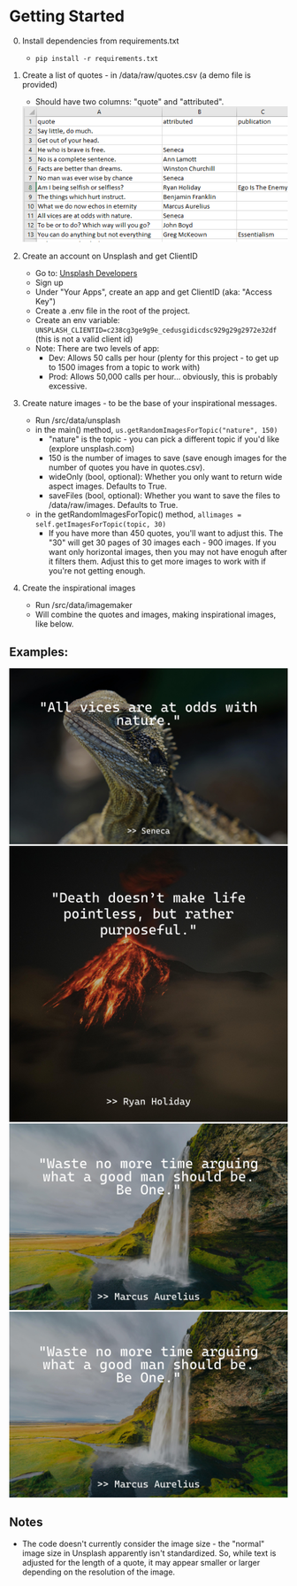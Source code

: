 # Getting Started
0. Install dependencies from requirements.txt
    - `pip install -r requirements.txt`
1. Create a list of quotes - in /data/raw/quotes.csv (a demo file is provided)
    - Should have two columns: "quote" and "attributed".
    <img src="./readme-images/quotes-data.PNG">

2. Create an account on Unsplash and get ClientID
    - Go to: [Unsplash Developers](https://unsplash.com/developers)
    - Sign up
    - Under "Your Apps", create an app and get ClientID (aka: "Access Key")
    - Create a .env file in the root of the project.
    - Create an env variable: `UNSPLASH_CLIENTID=c238cg3ge9g9e_cedusgidicdsc929g29g2972e32df` (this is not a valid client id)
    - Note: There are two levels of app:
        - Dev: Allows 50 calls per hour (plenty for this project - to get up to 1500 images from a topic to work with)
        - Prod: Allows 50,000 calls per hour... obviously, this is probably excessive.

3. Create nature images - to be the base of your inspirational messages.
    - Run /src/data/unsplash
    - in the main() method, `us.getRandomImagesForTopic("nature", 150)`
        - "nature" is the topic - you can pick a different topic if you'd like (explore unsplash.com)
        - 150 is the number of images to save (save enough images for the number of quotes you have in quotes.csv). 
        - wideOnly (bool, optional): Whether you only want to return wide aspect images. Defaults to True.
        - saveFiles (bool, optional): Whether you want to save the files to /data/raw/images. Defaults to True.
    - in the getRandomImagesForTopic() method, `allimages = self.getImagesForTopic(topic, 30)`
        - If you have more than 450 quotes, you'll want to adjust this. The "30" will get 30 pages of 30 images each - 900 images. If you want only horizontal images, then you may not have enoguh after it filters them. Adjust this to get more images to work with if you're not getting enough.

4. Create the inspirational images
    - Run /src/data/imagemaker
    - Will combine the quotes and images, making inspirational images, like below. 


## Examples:
<img src="./readme-images/_7pntVTqEoo.jpg">
<img src="./readme-images/0YG1nfI77T4.jpg">
<img src="./readme-images/9Nn21mIKP1w.jpg">
<img src="./readme-images/9Nn21mIKP1w.jpg">


## Notes
- The code doesn't currently consider the image size - the "normal" image size in Unsplash apparently isn't standardized. So, while text is adjusted for the length of a quote, it may appear smaller or larger depending on the resolution of the image. 